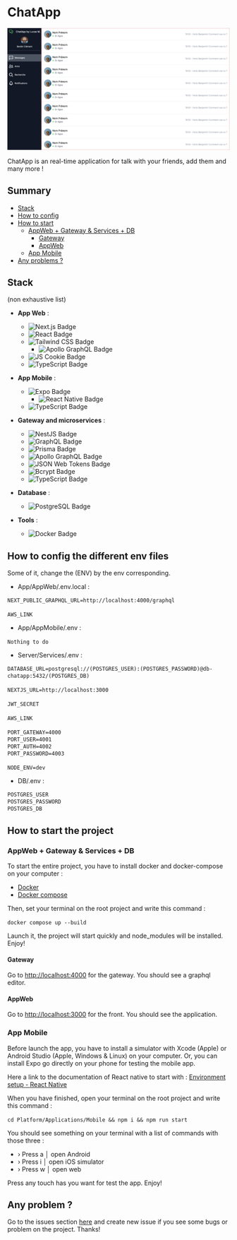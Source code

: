 # ChatApp

![alt text](.github/img/bg-readme.png)

ChatApp is an real-time application for talk with your friends, add them and many more !

## Summary

- [Stack](#stack)
- [How to config](#how-to-config-the-different-env-files)
- [How to start](#how-to-start-the-project)
    - [AppWeb + Gateway & Services + DB](#appweb--gateway--services--db)
        - [Gateway](#gateway)
        - [AppWeb](#appweb)
    - [App Mobile](#app-mobile)
- [Any problems ?](#any-problem-)

## Stack

(non exhaustive list)

- **App Web** :
    - ![Next.js Badge](https://img.shields.io/badge/Next.js-000?logo=nextdotjs&logoColor=fff&style=for-the-badge)
    - ![React Badge](https://img.shields.io/badge/React-61DAFB?logo=react&logoColor=000&style=for-the-badge)
    - ![Tailwind CSS Badge](https://img.shields.io/badge/Tailwind%20CSS-06B6D4?logo=tailwindcss&logoColor=fff&style=for-the-badge)
        - ![Apollo GraphQL Badge](https://img.shields.io/badge/Apollo%20GraphQL-311C87?logo=apollographql&logoColor=fff&style=for-the-badge)
    - ![JS Cookie Badge](https://img.shields.io/badge/JS%20Cookie-F7DF1E?logo=cookiecutter&logoColor=000&style=for-the-badge)
    - ![TypeScript Badge](https://img.shields.io/badge/TypeScript-3178C6?logo=typescript&logoColor=fff&style=for-the-badge)

- **App Mobile** :
    - ![Expo Badge](https://img.shields.io/badge/Expo-000020?logo=expo&logoColor=fff&style=for-the-badge)
        - ![React Native Badge](https://img.shields.io/badge/React%20Native-61DAFB?logo=react&logoColor=000&style=for-the-badge)
    - ![TypeScript Badge](https://img.shields.io/badge/TypeScript-3178C6?logo=typescript&logoColor=fff&style=for-the-badge)

- **Gateway and microservices** :
    - ![NestJS Badge](https://img.shields.io/badge/NestJS-E0234E?logo=nestjs&logoColor=fff&style=for-the-badge)
    - ![GraphQL Badge](https://img.shields.io/badge/GraphQL-E10098?logo=graphql&logoColor=fff&style=for-the-badge)
    - ![Prisma Badge](https://img.shields.io/badge/Prisma-2D3748?logo=prisma&logoColor=fff&style=for-the-badge)
    - ![Apollo GraphQL Badge](https://img.shields.io/badge/Apollo%20GraphQL-311C87?logo=apollographql&logoColor=fff&style=for-the-badge)
    - ![JSON Web Tokens Badge](https://img.shields.io/badge/JSON%20Web%20Tokens-000?logo=jsonwebtokens&logoColor=fff&style=for-the-badge)
    - ![Bcrypt Badge](https://img.shields.io/badge/Bcrypt-3B66BC?logo=1password&logoColor=fff&style=for-the-badge)
    - ![TypeScript Badge](https://img.shields.io/badge/TypeScript-3178C6?logo=typescript&logoColor=fff&style=for-the-badge)

- **Database** :
    - ![PostgreSQL Badge](https://img.shields.io/badge/PostgreSQL-4169E1?logo=postgresql&logoColor=fff&style=for-the-badge)

- **Tools** :
    - ![Docker Badge](https://img.shields.io/badge/Docker-2496ED?logo=docker&logoColor=fff&style=for-the-badge)

## How to config the different env files

Some of it, change the (ENV) by the env corresponding.

- App/AppWeb/.env.local :

```
NEXT_PUBLIC_GRAPHQL_URL=http://localhost:4000/graphql

AWS_LINK
```

- App/AppMobile/.env :

```Nothing to do```

- Server/Services/.env :

```
DATABASE_URL=postgresql://(POSTGRES_USER):(POSTGRES_PASSWORD)@db-chatapp:5432/(POSTGRES_DB)

NEXTJS_URL=http://localhost:3000

JWT_SECRET

AWS_LINK

PORT_GATEWAY=4000
PORT_USER=4001
PORT_AUTH=4002
PORT_PASSWORD=4003

NODE_ENV=dev
```

- DB/.env :

```
POSTGRES_USER 
POSTGRES_PASSWORD
POSTGRES_DB
```

## How to start the project

### AppWeb + Gateway & Services + DB

To start the entire project, you have to install docker and docker-compose on your computer :

- [Docker](https://www.docker.com/)
- [Docker compose](https://docs.docker.com/compose/)

Then, set your terminal on the root project and write this command :

```docker compose up --build```

Launch it, the project will start quickly and node_modules will be installed. Enjoy!

#### Gateway

Go to [http://localhost:4000](http://localhost:4000) for the gateway. You should see a graphql editor.

#### AppWeb

Go to [http://localhost:3000](http://localhost:3000) for the front. You
should see the application.

### App Mobile

Before launch the app, you have to install a simulator with Xcode (Apple) or Android Studio (Apple, Windows & Linux) on
your computer.
Or, you can install Expo go directly on your phone for testing the mobile app.

Here a link to the documentation of React native to start
with : [Environment setup - React Native](https://reactnative.dev/docs/environment-setup)

When you have finished, open your terminal on the root project and write this command :

```cd Platform/Applications/Mobile && npm i && npm run start```

You should see something on your terminal with a list of commands with those three :

- › Press a │ open Android
- › Press i │ open iOS simulator
- › Press w │ open web

Press any touch has you want for test the app. Enjoy!

## Any problem ?

Go to the issues section [here](https://github.com/LucasMadranges/ChatApp/issues) and create new issue if you see some
bugs or problem on the project. Thanks!